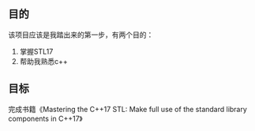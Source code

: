 ## 目的

该项目应该是我踏出来的第一步，有两个目的：
1. 掌握STL17
2. 帮助我熟悉c++

## 目标

完成书籍《Mastering the C++17 STL: Make full use of the standard library components in C++17》